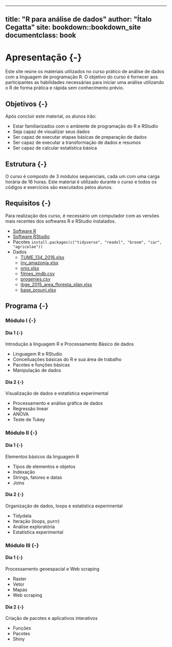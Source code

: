 
--- 
title: "R para análise de dados"
author: "Ítalo Cegatta"
site: bookdown::bookdown_site
documentclass: book
---


# Apresentação {-}

Este site reúne os materiais utilizados no curso prático de análise de dados com a linguagem de programação R. O objetivo do curso é fornecer aos participantes as habilidades necessárias para iniciar uma análise utilizando o R de forma prática e rápida sem conhecimento prévio.


## Objetivos {-}

Após concluir este material, os alunos irão:

* Estar familiarizados com o ambiente de programação do R e RStudio
* Seja capaz de visualizar seus dados
* Ser capaz de executar etapas básicas de preparação de dados
* Ser capaz de executar a transformação de dados e resumos
* Ser capaz de calcular estatística básica


## Estrutura {-}

O curso é composto de 3 módulos sequenciais, cada um com uma carga horária de 16 horas. Este material é utilizado durante o curso e todos os códigos e exercícios são executados pelos alunos.


## Requisitos {-}

Para realização dos curso, é necessário um computador com as versões mais recentes dos softwares R e RStudio instalados.

* [Software R](https://cran.r-project.org/bin/windows/base/)
* [Software RStudio](https://www.rstudio.com/products/rstudio/download/#download)
* Pacotes `install.packages(c("tidyverse", "readxl", "broom", "car", "agricolae"))`
* Dados
  * [TUME_134_2016.xlsx](https://github.com/italocegatta/cursoR_gmap/raw/master/input/TUME_134_2016.xlsx)
  * [inv_amazonia.xlsx](https://github.com/italocegatta/cursoR_gmap/raw/master/input/inv_amazonia.xlsx)
  * [onix.xlsx](https://github.com/italocegatta/cursoR_gmap/raw/master/input/onix.xlsx)
  * [filmes_imdb.csv](https://github.com/italocegatta/cursoR_gmap/raw/master/input/filmes_imdb.csv)
  * [progenies.csv](https://github.com/italocegatta/cursoR_gmap/raw/master/input/progenies.csv)
  * [ibge_2015_area_floresta_plan.xlsx](https://github.com/italocegatta/cursoR_gmap/raw/master/input/ibge_2015_area_floresta_plan.xlsx)
  * [base_prouni.xlsx](https://github.com/italocegatta/cursoR_gmap/raw/master/input/base_prouni.xlsx)
  
## Programa {-}


### Módulo I {-}


#### Dia 1 {-}

Introdução à linguagem R e Processamento Básico de dados

* Linguagem R e RStudio
* Conceituações básicas do R e sua área de trabalho
* Pacotes e funções básicas
* Manipulação de dados


#### Dia 2 {-}

Visualização de dados e estatística experimental

* Processamento e análise gráfica de dados
* Regressão linear
* ANOVA
* Teste de Tukey


### Módulo II {-}


#### Dia 1 {-}

Elementos básicos da linguagem R

* Tipos de elementos e objetos
* Indexação
*	Strings, fatores e datas
* Joins


#### Dia 2 {-}

Organização de dados, loops e estatística experimental

*	Tidydata
*	Iteração (loops, purrr)
* Análise exploratória
* Estatística experimental


### Módulo III {-}


#### Dia 1 {-}

Processamento geoespacial e Web scraping

* Raster
* Vetor
*	Mapas
* Web scraping


#### Dia 2 {-}

Criação de pacotes e aplicativos interativos

*	Funções
*	Pacotes
* Shiny

